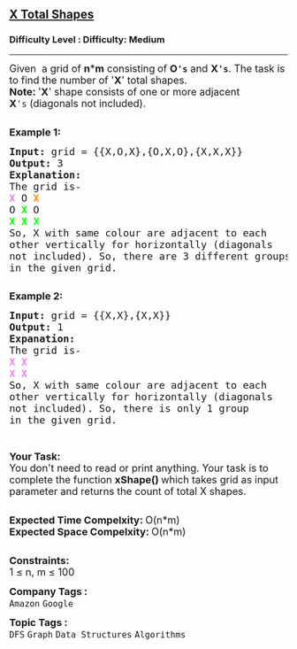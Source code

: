 <h2><a href="https://www.geeksforgeeks.org/problems/x-total-shapes3617/1?page=1&company=Google&difficulty=Basic,Easy,Medium,Hard&status=unsolved,attempted&sortBy=submissions">X Total Shapes</a></h2><h3>Difficulty Level : Difficulty: Medium</h3><hr><div class="problems_problem_content__Xm_eO"><p><span style="font-size: 18px;">Given&nbsp; a grid of <strong>n</strong>*<strong>m</strong>&nbsp;consisting<strong>&nbsp;</strong>of <strong>O<code>'s</code></strong>&nbsp;and <strong>X<code>'s</code></strong>. The task is to find the number of '<strong>X</strong>' total shapes.<br><strong>Note:&nbsp;</strong>'<strong>X</strong>' shape consists of one or more adjacent <strong>X</strong><code>'s</code>&nbsp;(diagonals not included).</span><br>&nbsp;</p>
<p><span style="font-size: 18px;"><strong>Example 1:</strong></span></p>
<pre><span style="font-size: 18px;"><strong>Input: </strong>grid = {{X,O,X},{O,X,O},{X,X,X}}
<strong>Output: </strong>3
<strong>Explanation: 
</strong>The grid is-
<span style="color: #ee82ee;"><strong>X</strong></span> O <span style="color: #ff8c00;"><strong>X</strong></span>
O <span style="color: #00ff00;"><strong>X</strong></span> O
<strong><span style="color: #00ff00;">X</span> <span style="color: #00ff00;">X</span> <span style="color: #00ff00;">X</span>
</strong>So, X with same colour are adjacent to each 
other vertically for horizontally (diagonals 
not included). So, there are 3 different groups 
in the given grid.</span>

</pre>
<p><span style="font-size: 18px;"><strong>Example 2:</strong></span></p>
<pre><span style="font-size: 18px;"><strong>Input: </strong>grid = {{X,X},{X,X}}
<strong>Output: </strong>1
<strong>Expanation: 
</strong>The grid is- 
<span style="color: #ee82ee;"><strong>X</strong></span> <span style="color: #ee82ee;"><strong>X</strong></span>
<strong><span style="color: #ee82ee;">X</span> <span style="color: #ee82ee;">X</span></strong>
So, X with same colour are adjacent to each
other vertically for horizontally (diagonals
not included). So, there is only 1 group
in the given grid.</span>
</pre>
<p>&nbsp;</p>
<p><span style="font-size: 18px;"><strong>Your Task:</strong><br>You don't need to read or print anything. Your task is to complete the function <strong>xShape()&nbsp;</strong>which takes grid as input parameter and returns the count of total X shapes.</span><br>&nbsp;</p>
<p><span style="font-size: 18px;"><strong>Expected Time Compelxity:&nbsp;</strong>O(n*m)<br><strong>Expected Space Compelxity:&nbsp;</strong>O(n*m)</span><br>&nbsp;</p>
<p><span style="font-size: 18px;"><strong>Constraints:</strong><br>1 ≤ n, m&nbsp;≤ 100</span></p></div><p><span style=font-size:18px><strong>Company Tags : </strong><br><code>Amazon</code>&nbsp;<code>Google</code>&nbsp;<br><p><span style=font-size:18px><strong>Topic Tags : </strong><br><code>DFS</code>&nbsp;<code>Graph</code>&nbsp;<code>Data Structures</code>&nbsp;<code>Algorithms</code>&nbsp;